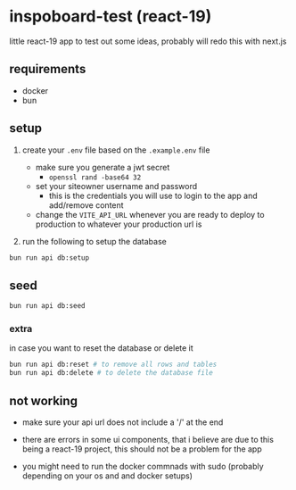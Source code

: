 # inspoboard-test (react-19)

little react-19 app to test out some ideas, probably will redo this with next.js

## requirements

- docker
- bun

## setup

1. create your `.env` file based on the `.example.env` file

   - make sure you generate a jwt secret
     - `openssl rand -base64 32`
   - set your siteowner username and password
     - this is the credentials you will use to login to the app and add/remove content
   - change the `VITE_API_URL` whenever you are ready to deploy to production to whatever your production url is

2. run the following to setup the database

```bash
bun run api db:setup
```

## seed

```bash
bun run api db:seed
```

### extra

in case you want to reset the database or delete it

```bash
bun run api db:reset # to remove all rows and tables
bun run api db:delete # to delete the database file
```

## not working

- make sure your api url does not include a '/' at the end

- there are errors in some ui components, that i believe are due to this being a react-19 project, this should not be a problem for the app

- you might need to run the docker commnads with sudo (probably depending on your os and and docker setups)
